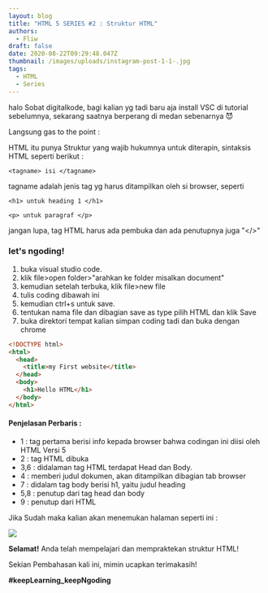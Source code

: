 ```yaml
---
layout: blog
title: "HTML 5 SERIES #2 : Struktur HTML"
authors:
  - Fliw
draft: false
date: 2020-08-22T09:29:48.047Z
thumbnail: /images/uploads/instagram-post-1-1-.jpg
tags:
  - HTML
  - Series
---
```

halo Sobat digitalkode, bagi kalian yg tadi baru aja install VSC di tutorial sebelumnya, sekarang saatnya berperang di medan sebenarnya :smiling_imp:

Langsung gas to the point :

HTML itu punya Struktur yang wajib hukumnya untuk diterapin, sintaksis HTML seperti berikut : 

`<tagname> isi </tagname>`

tagname adalah jenis tag yg harus ditampilkan oleh si browser, seperti 

`<h1> untuk heading 1 </h1>`

`<p> untuk paragraf </p>`

jangan lupa, tag HTML harus ada pembuka dan ada penutupnya juga "</>"

### let's ngoding!

1. buka visual studio code.
2. klik file>open folder>"arahkan ke folder misalkan document"
3. kemudian setelah terbuka, klik file>new file
4. tulis coding dibawah ini
5. kemudian ctrl+s untuk save.
6. tentukan nama file dan dibagian save as type pilih HTML dan klik Save
7. buka direktori tempat kalian simpan coding tadi dan buka dengan chrome

```html
<!DOCTYPE html>
<html>
  <head>
    <title>my First website</title>
  </head>
  <body>
    <h1>Hello HTML</h1>
  </body>
</html>
```

#### Penjelasan Perbaris :

* 1 : tag pertama berisi info kepada browser bahwa codingan ini diisi oleh HTML Versi 5
* 2 : tag HTML dibuka
* 3,6 : didalaman tag HTML terdapat Head dan  Body.
* 4 : memberi judul dokumen, akan ditampilkan dibagian tab browser
* 7 : didalam tag body berisi h1, yaitu judul heading
* 5,8 : penutup dari tag head dan body
* 9 : penutup dari HTML

Jika Sudah maka kalian akan menemukan halaman seperti ini :

![](/images/uploads/2-1-.png)

**Selamat!** Anda telah mempelajari dan mempraktekan struktur HTML!

Sekian Pembahasan kali ini, mimin ucapkan terimakasih!

**\#keepLearning_keepNgoding**